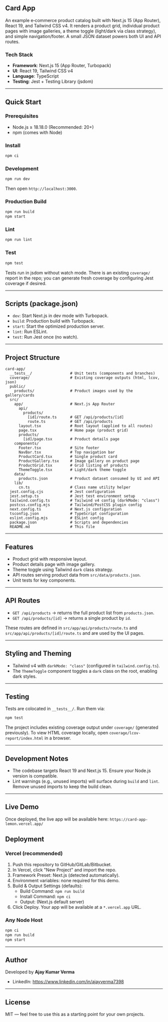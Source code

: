 ## Card App

An example e‑commerce product catalog built with Next.js 15 (App Router), React 19, and Tailwind CSS v4. It renders a product grid, individual product pages with image galleries, a theme toggle (light/dark via class strategy), and simple navigation/footer. A small JSON dataset powers both UI and API routes.

### Tech Stack
- **Framework**: Next.js 15 (App Router, Turbopack)
- **UI**: React 19, Tailwind CSS v4
- **Language**: TypeScript
- **Testing**: Jest + Testing Library (jsdom)

---

## Quick Start

### Prerequisites
- Node.js ≥ 18.18.0 (Recommended: 20+)
- npm (comes with Node)

### Install
```bash
npm ci
```

### Development
```bash
npm run dev
```
Then open `http://localhost:3000`.

### Production Build
```bash
npm run build
npm start
```

### Lint
```bash
npm run lint
```

### Test
```bash
npm test
```
Tests run in jsdom without watch mode. There is an existing `coverage/` report in the repo; you can generate fresh coverage by configuring Jest coverage if desired.

---

## Scripts (package.json)
- `dev`: Start Next.js in dev mode with Turbopack.
- `build`: Production build with Turbopack.
- `start`: Start the optimized production server.
- `lint`: Run ESLint.
- `test`: Run Jest once (no watch).

---

## Project Structure

```text
card-app/
  __tests__/                 # Unit tests (components and branches)
  coverage/                  # Existing coverage outputs (html, lcov, json)
  public/
    products/                # Product images used by the gallery/cards
  src/
    app/                     # Next.js App Router
      api/
        products/
          [id]/route.ts      # GET /api/products/[id]
          route.ts           # GET /api/products
      layout.tsx             # Root layout (applied to all routes)
      page.tsx               # Home page (product grid)
      products/
        [id]/page.tsx        # Product details page
    components/
      Footer.tsx             # Site footer
      NavBar.tsx             # Top navigation bar
      ProductCard.tsx        # Single product card
      ProductGallery.tsx     # Image gallery on product page
      ProductGrid.tsx        # Grid listing of products
      ThemeToggle.tsx        # Light/dark theme toggle
    data/
      products.json          # Product dataset consumed by UI and API
    lib/
      cn.ts                  # Class name utility helper
  jest.config.cjs            # Jest configuration
  jest.setup.ts              # Jest test environment setup
  tailwind.config.ts         # Tailwind v4 config (darkMode: "class")
  postcss.config.mjs         # Tailwind/PostCSS plugin config
  next.config.ts             # Next.js configuration
  tsconfig.json              # TypeScript configuration
  eslint.config.mjs          # ESLint config
  package.json               # Scripts and dependencies
  README.md                  # This file
```

---

## Features
- Product grid with responsive layout.
- Product details page with image gallery.
- Theme toggle using Tailwind `dark` class strategy.
- API routes serving product data from `src/data/products.json`.
- Unit tests for key components.

---

## API Routes
- `GET /api/products` → returns the full product list from `products.json`.
- `GET /api/products/[id]` → returns a single product by `id`.

These routes are defined in `src/app/api/products/route.ts` and `src/app/api/products/[id]/route.ts` and are used by the UI pages.

---

## Styling and Theming
- Tailwind v4 with `darkMode: "class"` (configured in `tailwind.config.ts`).
- The `ThemeToggle` component toggles a `dark` class on the root, enabling dark styles.

---

## Testing
Tests are colocated in `__tests__/`. Run them via:
```bash
npm test
```
The project includes existing coverage output under `coverage/` (generated previously). To view HTML coverage locally, open `coverage/lcov-report/index.html` in a browser.

---

## Development Notes
- The codebase targets React 19 and Next.js 15. Ensure your Node.js version is compatible.
- Lint warnings (e.g., unused imports) will surface during `build` and `lint`. Remove unused imports to keep the build clean.

---

## Live Demo
Once deployed, the live app will be available here:
`https://card-app-lemon.vercel.app/`

## Deployment
### Vercel (recommended)
1. Push this repository to GitHub/GitLab/Bitbucket.
2. In Vercel, click "New Project" and import the repo.
3. Framework Preset: Next.js (detected automatically).
4. Environment variables: none required for this demo.
5. Build & Output Settings (defaults):
   - Build Command: `npm run build`
   - Install Command: `npm ci`
   - Output: (Next.js default server)
6. Click Deploy. Your app will be available at a `*.vercel.app` URL.

### Any Node Host
```bash
npm ci
npm run build
npm start
```

---

## Author
Developed by **Ajay Kumar Verma**

- LinkedIn: https://www.linkedin.com/in/ajayverma7398

---

## License
MIT — feel free to use this as a starting point for your own projects.

